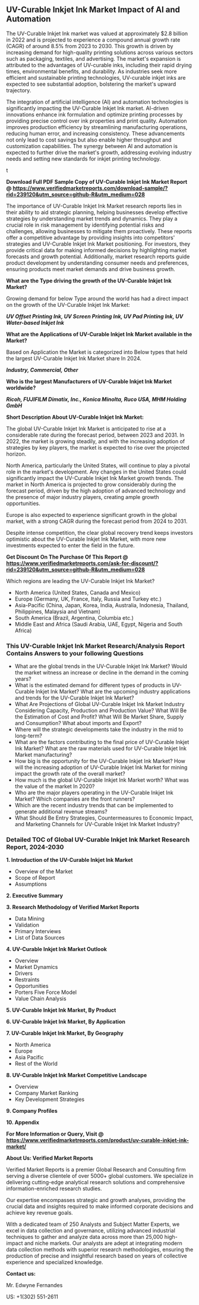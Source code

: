<h2>UV-Curable Inkjet Ink Market Impact of AI and Automation</h2><p>The UV-Curable Inkjet Ink market was valued at approximately $2.8 billion in 2022 and is projected to experience a compound annual growth rate (CAGR) of around 8.5% from 2023 to 2030. This growth is driven by increasing demand for high-quality printing solutions across various sectors such as packaging, textiles, and advertising. The market's expansion is attributed to the advantages of UV-curable inks, including their rapid drying times, environmental benefits, and durability. As industries seek more efficient and sustainable printing technologies, UV-curable inkjet inks are expected to see substantial adoption, bolstering the market's upward trajectory.</p><p>The integration of artificial intelligence (AI) and automation technologies is significantly impacting the UV-Curable Inkjet Ink market. AI-driven innovations enhance ink formulation and optimize printing processes by providing precise control over ink properties and print quality. Automation improves production efficiency by streamlining manufacturing operations, reducing human error, and increasing consistency. These advancements not only lead to cost savings but also enable higher throughput and customization capabilities. The synergy between AI and automation is expected to further drive the market's growth, addressing evolving industry needs and setting new standards for inkjet printing technology.</p>t</p><p id="" class=""><strong>Download Full PDF Sample Copy of UV-Curable Inkjet Ink Market Report @ <a href="https://www.verifiedmarketreports.com/download-sample/?rid=239120&utm_source=github-R&utm_medium=028" target="_blank">https://www.verifiedmarketreports.com/download-sample/?rid=239120&utm_source=github-R&utm_medium=028</a></strong></p><p>The importance of&nbsp;UV-Curable Inkjet Ink Market research reports lies in their ability to aid strategic planning, helping businesses develop effective strategies by understanding market trends and dynamics. They play a crucial role in risk management by identifying potential risks and challenges, allowing businesses to mitigate them proactively. These reports offer a competitive advantage by providing insights into competitors' strategies and UV-Curable Inkjet Ink Market positioning. For investors, they provide critical data for making informed decisions by highlighting market forecasts and growth potential. Additionally, market research reports guide product development by understanding consumer needs and preferences, ensuring products meet market demands and drive business growth.</p><p><strong>What are the&nbsp;Type driving the growth of the UV-Curable Inkjet Ink Market?</strong></p><p id="" class="">Growing demand for below Type around the world has had a direct impact on the growth of the UV-Curable Inkjet Ink Market:</p><em><strong>UV Offset Printing Ink, UV Screen Printing Ink, UV Pad Printing Ink, UV Water-based Inkjet Ink</strong></em></p><strong>What are the&nbsp;Applications&nbsp;of UV-Curable Inkjet Ink Market available in the Market?</strong></p><p id="" class="">Based on Application the Market is categorized into Below types that held the largest UV-Curable Inkjet Ink Market share In 2024.</p><em><strong>Industry, Commercial, Other</strong></em></p><strong>Who is the largest Manufacturers of UV-Curable Inkjet Ink Market worldwide?</strong></p><p><em><strong>Ricoh, FUJIFILM Dimatix, Inc., Konica Minolta, Ruco USA, MHM Holding GmbH</strong></em></p><p id="" class=""><strong>Short Description About UV-Curable Inkjet Ink Market:</strong></p><p>The global UV-Curable Inkjet Ink Market is anticipated to rise at a considerable rate during the forecast period, between 2023 and 2031. In 2022, the market is growing steadily, and with the increasing adoption of strategies by key players, the market is expected to rise over the projected horizon.</p><p>North America, particularly the United States, will continue to play a pivotal role in the market's development. Any changes in the United States could significantly impact the UV-Curable Inkjet Ink Market growth trends. The market in North America is projected to grow considerably during the forecast period, driven by the high adoption of advanced technology and the presence of major industry players, creating ample growth opportunities.</p><p>Europe is also expected to experience significant growth in the global market, with a strong CAGR during the forecast period from 2024 to 2031.</p><p>Despite intense competition, the clear global recovery trend keeps investors optimistic about the UV-Curable Inkjet Ink Market, with more new investments expected to enter the field in the future.</p><p id="" class=""><strong>Get Discount On The Purchase Of This Report @ <a href="https://www.verifiedmarketreports.com/ask-for-discount/?rid=239120&utm_source=github-R&utm_medium=028" target="_blank">https://www.verifiedmarketreports.com/ask-for-discount/?rid=239120&utm_source=github-R&utm_medium=028</a></strong></p>Which regions are leading the UV-Curable Inkjet Ink Market?</p><ul><li>North America (United States, Canada and Mexico)</li><li>Europe (Germany, UK, France, Italy, Russia and Turkey etc.)</li><li>Asia-Pacific (China, Japan, Korea, India, Australia, Indonesia, Thailand, Philippines, Malaysia and Vietnam)</li><li>South America (Brazil, Argentina, Columbia etc.)</li><li>Middle East and Africa (Saudi Arabia, UAE, Egypt, Nigeria and South Africa)</li></ul><h3 id="" class="">This UV-Curable Inkjet Ink Market Research/Analysis Report Contains Answers to your following Questions</h3><ul><li>What are the global trends in the UV-Curable Inkjet Ink Market? Would the market witness an increase or decline in the demand in the coming years?</li><li>What is the estimated demand for different types of products in UV-Curable Inkjet Ink Market? What are the upcoming industry applications and trends for the UV-Curable Inkjet Ink Market?</li><li>What Are Projections of Global UV-Curable Inkjet Ink Market Industry Considering Capacity, Production and Production Value? What Will Be the Estimation of Cost and Profit? What Will Be Market Share, Supply and Consumption? What about imports and Export?</li><li>Where will the strategic developments take the industry in the mid to long-term?</li><li>What are the factors contributing to the final price of UV-Curable Inkjet Ink Market? What are the raw materials used for UV-Curable Inkjet Ink Market manufacturing?</li><li>How big is the opportunity for the UV-Curable Inkjet Ink Market? How will the increasing adoption of UV-Curable Inkjet Ink Market for mining impact the growth rate of the overall market?</li><li>How much is the global UV-Curable Inkjet Ink Market worth? What was the value of the market In 2020?</li><li>Who are the major players operating in the UV-Curable Inkjet Ink Market? Which companies are the front runners?</li><li>Which are the recent industry trends that can be implemented to generate additional revenue streams?</li><li>What Should Be Entry Strategies, Countermeasures to Economic Impact, and Marketing Channels for UV-Curable Inkjet Ink Market Industry?</li></ul><h3 id="" class="">Detailed TOC of Global UV-Curable Inkjet Ink Market Research Report, 2024-2030</h3><p id="" class=""><strong>1. Introduction of the UV-Curable Inkjet Ink Market</strong></p><ul><li>Overview of the Market</li><li>Scope of Report</li><li>Assumptions</li></ul><p id="" class=""><strong>2. Executive Summary</strong></p><p id="" class=""><strong>3. Research Methodology of Verified Market Reports</strong></p><ul><li>Data Mining</li><li>Validation</li><li>Primary Interviews</li><li>List of Data Sources</li></ul><p id="" class=""><strong>4. UV-Curable Inkjet Ink Market Outlook</strong></p><ul><li>Overview</li><li>Market Dynamics</li><li>Drivers</li><li>Restraints</li><li>Opportunities</li><li>Porters Five Force Model</li><li>Value Chain Analysis</li></ul><p id="" class=""><strong>5. UV-Curable Inkjet Ink Market, By Product</strong></p><p id="" class=""><strong>6. UV-Curable Inkjet Ink Market, By Application</strong></p><p id="" class=""><strong>7. UV-Curable Inkjet Ink Market, By Geography</strong></p><ul><li>North America</li><li>Europe</li><li>Asia Pacific</li><li>Rest of the World</li></ul><p id="" class=""><strong>8. UV-Curable Inkjet Ink Market Competitive Landscape</strong></p><ul><li>Overview</li><li>Company Market Ranking</li><li>Key Development Strategies</li></ul><p id="" class=""><strong>9. Company Profiles</strong></p><p id="" class=""><strong>10. Appendix</strong></p><p id="" class=""><strong>For More Information or Query, Visit @ <a href="https://www.verifiedmarketreports.com/product/uv-curable-inkjet-ink-market/" target="_blank">https://www.verifiedmarketreports.com/product/uv-curable-inkjet-ink-market/</a></strong></p><p id="" class=""><strong>About Us: Verified Market Reports</strong></p><p id="" class="">Verified Market Reports is a premier Global Research and Consulting firm serving a diverse clientele of over 5000+ global customers. We specialize in delivering cutting-edge analytical research solutions and comprehensive information-enriched research studies.</p><p id="" class="">Our expertise encompasses strategic and growth analyses, providing the crucial data and insights required to make informed corporate decisions and achieve key revenue goals.</p><p id="" class="">With a dedicated team of 250 Analysts and Subject Matter Experts, we excel in data collection and governance, utilizing advanced industrial techniques to gather and analyze data across more than 25,000 high-impact and niche markets. Our analysts are adept at integrating modern data collection methods with superior research methodologies, ensuring the production of precise and insightful research based on years of collective experience and specialized knowledge.</p><p id="" class=""><strong>Contact us:</strong></p><p id="" class="">Mr. Edwyne Fernandes</p><p id="" class="">US: +1(302) 551-2611</p>